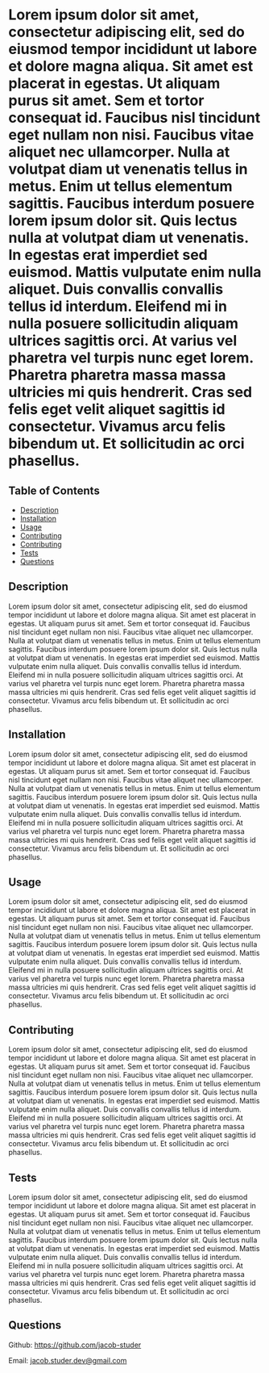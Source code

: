 
  # Lorem ipsum dolor sit amet, consectetur adipiscing elit, sed do eiusmod tempor incididunt ut labore et dolore magna aliqua. Sit amet est placerat in egestas. Ut aliquam purus sit amet. Sem et tortor consequat id. Faucibus nisl tincidunt eget nullam non nisi. Faucibus vitae aliquet nec ullamcorper. Nulla at volutpat diam ut venenatis tellus in metus. Enim ut tellus elementum sagittis. Faucibus interdum posuere lorem ipsum dolor sit. Quis lectus nulla at volutpat diam ut venenatis. In egestas erat imperdiet sed euismod. Mattis vulputate enim nulla aliquet. Duis convallis convallis tellus id interdum. Eleifend mi in nulla posuere sollicitudin aliquam ultrices sagittis orci. At varius vel pharetra vel turpis nunc eget lorem. Pharetra pharetra massa massa ultricies mi quis hendrerit. Cras sed felis eget velit aliquet sagittis id consectetur. Vivamus arcu felis bibendum ut. Et sollicitudin ac orci phasellus.

  ## Table of Contents
  
  * [Description](#Description)
  * [Installation](#Installation)
  * [Usage](#Usage)
  * [Contributing](#Contributing)
  * [Contributing](#Contributing)
  * [Tests](#Tests)
  * [Questions](#Questions)

  

  
  
  ## Description

  Lorem ipsum dolor sit amet, consectetur adipiscing elit, sed do eiusmod tempor incididunt ut labore et dolore magna aliqua. Sit amet est placerat in egestas. Ut aliquam purus sit amet. Sem et tortor consequat id. Faucibus nisl tincidunt eget nullam non nisi. Faucibus vitae aliquet nec ullamcorper. Nulla at volutpat diam ut venenatis tellus in metus. Enim ut tellus elementum sagittis. Faucibus interdum posuere lorem ipsum dolor sit. Quis lectus nulla at volutpat diam ut venenatis. In egestas erat imperdiet sed euismod. Mattis vulputate enim nulla aliquet. Duis convallis convallis tellus id interdum. Eleifend mi in nulla posuere sollicitudin aliquam ultrices sagittis orci. At varius vel pharetra vel turpis nunc eget lorem. Pharetra pharetra massa massa ultricies mi quis hendrerit. Cras sed felis eget velit aliquet sagittis id consectetur. Vivamus arcu felis bibendum ut. Et sollicitudin ac orci phasellus.

  ## Installation 

  Lorem ipsum dolor sit amet, consectetur adipiscing elit, sed do eiusmod tempor incididunt ut labore et dolore magna aliqua. Sit amet est placerat in egestas. Ut aliquam purus sit amet. Sem et tortor consequat id. Faucibus nisl tincidunt eget nullam non nisi. Faucibus vitae aliquet nec ullamcorper. Nulla at volutpat diam ut venenatis tellus in metus. Enim ut tellus elementum sagittis. Faucibus interdum posuere lorem ipsum dolor sit. Quis lectus nulla at volutpat diam ut venenatis. In egestas erat imperdiet sed euismod. Mattis vulputate enim nulla aliquet. Duis convallis convallis tellus id interdum. Eleifend mi in nulla posuere sollicitudin aliquam ultrices sagittis orci. At varius vel pharetra vel turpis nunc eget lorem. Pharetra pharetra massa massa ultricies mi quis hendrerit. Cras sed felis eget velit aliquet sagittis id consectetur. Vivamus arcu felis bibendum ut. Et sollicitudin ac orci phasellus.

  ## Usage

  Lorem ipsum dolor sit amet, consectetur adipiscing elit, sed do eiusmod tempor incididunt ut labore et dolore magna aliqua. Sit amet est placerat in egestas. Ut aliquam purus sit amet. Sem et tortor consequat id. Faucibus nisl tincidunt eget nullam non nisi. Faucibus vitae aliquet nec ullamcorper. Nulla at volutpat diam ut venenatis tellus in metus. Enim ut tellus elementum sagittis. Faucibus interdum posuere lorem ipsum dolor sit. Quis lectus nulla at volutpat diam ut venenatis. In egestas erat imperdiet sed euismod. Mattis vulputate enim nulla aliquet. Duis convallis convallis tellus id interdum. Eleifend mi in nulla posuere sollicitudin aliquam ultrices sagittis orci. At varius vel pharetra vel turpis nunc eget lorem. Pharetra pharetra massa massa ultricies mi quis hendrerit. Cras sed felis eget velit aliquet sagittis id consectetur. Vivamus arcu felis bibendum ut. Et sollicitudin ac orci phasellus.

  ## Contributing

  Lorem ipsum dolor sit amet, consectetur adipiscing elit, sed do eiusmod tempor incididunt ut labore et dolore magna aliqua. Sit amet est placerat in egestas. Ut aliquam purus sit amet. Sem et tortor consequat id. Faucibus nisl tincidunt eget nullam non nisi. Faucibus vitae aliquet nec ullamcorper. Nulla at volutpat diam ut venenatis tellus in metus. Enim ut tellus elementum sagittis. Faucibus interdum posuere lorem ipsum dolor sit. Quis lectus nulla at volutpat diam ut venenatis. In egestas erat imperdiet sed euismod. Mattis vulputate enim nulla aliquet. Duis convallis convallis tellus id interdum. Eleifend mi in nulla posuere sollicitudin aliquam ultrices sagittis orci. At varius vel pharetra vel turpis nunc eget lorem. Pharetra pharetra massa massa ultricies mi quis hendrerit. Cras sed felis eget velit aliquet sagittis id consectetur. Vivamus arcu felis bibendum ut. Et sollicitudin ac orci phasellus.

  ## Tests

  Lorem ipsum dolor sit amet, consectetur adipiscing elit, sed do eiusmod tempor incididunt ut labore et dolore magna aliqua. Sit amet est placerat in egestas. Ut aliquam purus sit amet. Sem et tortor consequat id. Faucibus nisl tincidunt eget nullam non nisi. Faucibus vitae aliquet nec ullamcorper. Nulla at volutpat diam ut venenatis tellus in metus. Enim ut tellus elementum sagittis. Faucibus interdum posuere lorem ipsum dolor sit. Quis lectus nulla at volutpat diam ut venenatis. In egestas erat imperdiet sed euismod. Mattis vulputate enim nulla aliquet. Duis convallis convallis tellus id interdum. Eleifend mi in nulla posuere sollicitudin aliquam ultrices sagittis orci. At varius vel pharetra vel turpis nunc eget lorem. Pharetra pharetra massa massa ultricies mi quis hendrerit. Cras sed felis eget velit aliquet sagittis id consectetur. Vivamus arcu felis bibendum ut. Et sollicitudin ac orci phasellus.

  ## Questions

  Github:
  https://github.com/jacob-studer

  Email:
  jacob.studer.dev@gmail.com


  
  